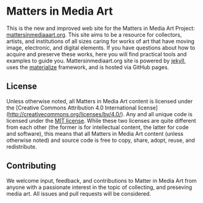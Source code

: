 # Matters in Media Art
This is the new and improved web site for the Matters in Media Art Project: [mattersinmediaaart.org](http://mattersinmediaart.org). This site aims to be a resource for collectors, artists, and institutions of all sizes caring for works of art that have moving image, electronic, and digital elements. If you have questions about how to acquire and preserve these works, here you will find practical tools and examples to guide you. Mattersinmediaart.org site is powered by [jekyll](http://jekyllrb.com/), uses the [materialize](http://materializecss.com/) framework, and is hosted via GitHub pages.

## License
Unless otherwise noted, all Matters in Media Art content is licensed under the [Creative Commons Attribution 4.0 International license] (http://creativecommons.org/licenses/by/4.0/). Any and all unique code is licensed under the [MIT license](https://en.wikipedia.org/wiki/MIT_License). While these two licenses are quite different from each other (the former is for intellectual content, the latter for code and software), this means that all Matters in Media Art content (unless otherwise noted) and source code is free to copy, share, adopt, reuse, and redistribute.

## Contributing
We welcome input, feedback, and contributions to Matter in Media Art from anyone with a passionate interest in the topic of collecting, and preseving media art. All issues and pull requests will be considered.

